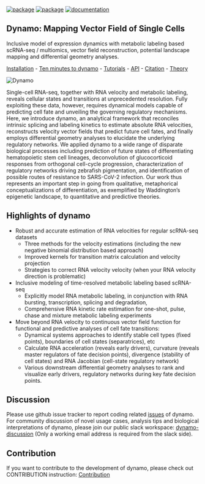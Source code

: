 [![package](https://github.com/aristoteleo/dynamo-release/workflows/Python%20package/badge.svg)](https://github.com/aristoteleo/dynamo-release/runs/950435412) [![package](https://github.com/aristoteleo/dynamo-release/workflows/Upload%20Python%20Package/badge.svg)](https://pypi.org/project/dynamo-release/) [![documentation](https://readthedocs.org/projects/dynamo-release/badge/?version=latest)](https://dynamo-release.readthedocs.io/en/latest/)
## **Dynamo**: Mapping Vector Field of Single Cells

Inclusive model of expression dynamics with metabolic labeling based scRNA-seq / multiomics, vector field reconstruction, potential landscape mapping and differential geometry analyses.

[Installation](https://dynamo-release.readthedocs.io/en/latest/ten_minutes_to_dynamo.html#how-to-install) - [Ten minutes to dynamo](https://dynamo-release.readthedocs.io/en/latest/ten_minutes_to_dynamo.html) - [Tutorials](https://dynamo-release.readthedocs.io/en/latest/zebrafish.html) - [API](https://dynamo-release.readthedocs.io/en/latest/API.html) - [Citation](https://github.com/aristoteleo/dynamo-release/wiki/Dynamo-workflow#citation) - [Theory](https://github.com/aristoteleo/dynamo-release/wiki/Dynamo-workflow#theory-behind-dynamo)

![Dynamo](https://user-images.githubusercontent.com/7456281/93838270-11d8da00-fc57-11ea-94de-d11b529731e1.png)

Single-cell RNA-seq, together with RNA velocity and metabolic labeling, reveals cellular states and transitions at unprecedented resolution. Fully exploiting these data, however, requires dynamical models capable of predicting cell fate and unveiling the governing regulatory mechanisms. Here, we introduce dynamo, an analytical framework that reconciles intrinsic splicing and labeling kinetics to estimate absolute RNA velocities, reconstructs velocity vector fields that predict future cell fates, and finally employs differential geometry analyses to elucidate the underlying regulatory networks. We applied dynamo to a wide range of disparate biological processes including prediction of future states of differentiating hematopoietic stem cell lineages, deconvolution of glucocorticoid responses from orthogonal cell-cycle progression, characterization of regulatory networks driving zebrafish pigmentation, and identification of possible routes of resistance to SARS-CoV-2 infection. Our work thus represents an important step in going from qualitative, metaphorical conceptualizations of differentiation, as exemplified by Waddington’s epigenetic landscape, to quantitative and predictive theories.

## Highlights of dynamo
* Robust and accurate estimation of RNA velocities for regular scRNA-seq datasets
    * Three methods for the velocity estimations (including the new negative binomial distribution based approach)
    * Improved kernels for transition matrix calculation and velocity projection 
    * Strategies to correct RNA velocity velocity (when your RNA velocity direction is problematic) 
* Inclusive modeling of time-resolved metabolic labeling based scRNA-seq
    * Explicitly model RNA metabolic labeling, in conjunction with RNA bursting, transcription, splicing and degradation,
    * Comprehensive RNA kinetic rate estimation for one-shot, pulse, chase and mixture metabolic labeling experiments
* Move beyond RNA velocity to continuous vector field function for functional and predictive analyses of cell fate transitions:
    * Dynamical systems approaches to identify stable cell types (fixed points), boundaries of cell states (separatrices), etc
    * Calculate RNA acceleration (reveals early drivers), curvature (reveals master regulators of fate decision points), divergence (stability of cell states) and RNA Jacobian (cell-state regulatory network) 
    * Various downstream differential geometry analyses to rank and visualize early drivers, regulatory networks during key fate decision points.     

## Discussion 
Please use github issue tracker to report coding related [issues](https://github.com/aristoteleo/dynamo-release/issues) of dynamo. For community discussion of novel usage cases, analysis tips and biological interpretations of dynamo, please join our public slack workspace: [dynamo-discussion](https://join.slack.com/t/dynamo-discussionhq/shared_invite/zt-itnzjdxs-PV~C3Hr9uOArHZcmv622Kg) (Only a working email address is required from the slack side).

## Contribution 
If you want to contribute to the development of dynamo, please check out CONTRIBUTION instruction: [Contribution](https://github.com/aristoteleo/dynamo-release/blob/master/CONTRIBUTING.md)
